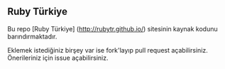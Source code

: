 ## Ruby Türkiye

Bu repo [Ruby Türkiye] (http://rubytr.github.io/) sitesinin kaynak kodunu barındırmaktadır.

Eklemek istediğiniz birşey var ise fork'layıp pull request açabilirsiniz.
Önerileriniz için issue açabilirsiniz.